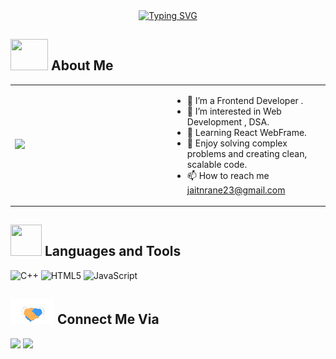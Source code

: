 <div align="center">
 <a href="https://git.io/typing-svg"><img src="https://readme-typing-svg.herokuapp.com?font=Fira+Code&weight=500&size=30&pause=1000&width=435&lines=Hii+I'am+Jatin+Rane" alt="Typing SVG" /></a>
</div>

## <img src="https://media.giphy.com/media/3owyplYLWlGFQk9mF2/giphy.gif?cid=790b7611typfjrloiycgztdoxvozb9lqfmob7utw5j0x28yo&ep=v1_stickers_search&rid=giphy.gif&ct=s" width="60" height="50"> About Me

<table align="center">
  <tr >
<td width="50%" align="left" >
      <img src="https://media.giphy.com/media/v1.Y2lkPTc5MGI3NjExZXdicG1oazN6dHE0dGY1dWlmbmpsOXRnMzVuZm13eW5saTVwcTJuMiZlcD12MV9naWZzX3NlYXJjaCZjdD1n/RbDKaczqWovIugyJmW/giphy.gif">
</td>
<td width="50%">
 
- 🔭 I’m a Frontend Developer .
- 👀 I’m interested in Web Development , DSA.
- 🌱 Learning React WebFrame.
- 🧩 Enjoy solving complex problems and creating clean, scalable code.
- 📫 How to reach me jaitnrane23@gmail.com
      
</td>
</tr>
</table>

## <img src="https://media.giphy.com/media/M4NykXxUE0HAcK7UJ6/giphy.gif" width="50px" height="50px"></img> Languages and Tools
![C++](https://img.shields.io/badge/C%2B%2B-%231572B6?logo=c%2B%2B&logoColor=white&logoSize=amd
) ![HTML5](https://img.shields.io/badge/html5-%23E34F26.svg?style=for-the-badge&logo=html5&logoColor=white) ![JavaScript](https://img.shields.io/badge/javascript-%23323330.svg?style=for-the-badge&logo=javascript&logoColor=%23F7DF1E) 


## <img src='https://raw.githubusercontent.com/ashu-guo/ashu-guo/main/assets/handshake.gif' width="70px" height="40px"> Connect Me Via
 <a target="_blank" href="https://www.instagram.com/jatinrane_14"><img src='https://i.pinimg.com/736x/71/72/16/7172161b580470deb78078669236d2c1.jpg' height="30px"></a>
 <a target="_blank" href="https://www.linkedin.com/in/jatinrane/"><img src="https://w7.pngwing.com/pngs/402/997/png-transparent-linkedin-logo-computer-icons-facebook-user-profile-facebook-blue-angle-text.png" height="30px"></a>
